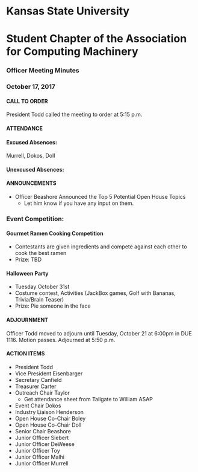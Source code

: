 # Kansas State University
# Student Chapter of the Association for Computing Machinery
### Officer Meeting Minutes
### October 17, 2017

#### CALL TO ORDER
President Todd called the meeting to order at 5:15 p.m.
#### ATTENDANCE
#### Excused Absences:
Murrell, Dokos, Doll
#### Unexcused Absences:
#### ANNOUNCEMENTS
* Officer Beashore Announced the Top 5 Potential Open House Topics
	* Let him know if you have any input on them.

### Event Competition:
#### Gourmet Ramen Cooking Competition
* Contestants are given ingredients and compete against each other to cook the best ramen
* Prize: TBD

#### Halloween Party
* Tuesday October 31st
* Costume contest, Activities (JackBox games, Golf with Bananas, Trivia/Brain Teaser)
* Prize: Pie someone in the face


#### ADJOURNMENT
Officer Todd moved to adjourn until Tuesday, October 21 at 6:00pm in DUE 1116. Motion passes. Adjourned at 5:50 p.m.
#### ACTION ITEMS
* President Todd
* Vice President Eisenbarger
* Secretary Canfield
* Treasurer Carter
* Outreach Chair Taylor
	* Get attendance sheet from Tailgate to William ASAP
* Event Chair Dokos
* Industry Liaison Henderson
* Open House Co-Chair Boley
* Open House Co-Chair Doll
* Senior Chair Beashore
* Junior Officer Siebert
* Junior Officer DeWeese
* Junior Officer Toy
* Junior Officer Malhi
* Junior Officer Murrell
